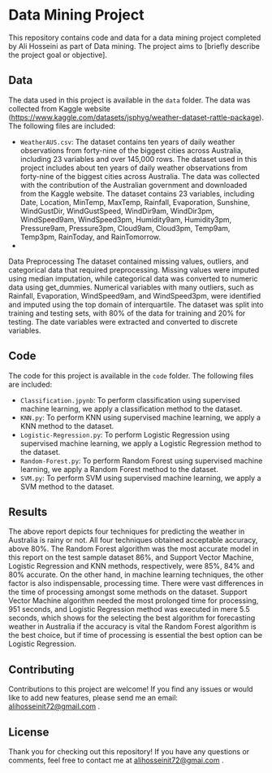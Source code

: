 # Data Mining Project

This repository contains code and data for a data mining project completed by Ali Hosseini as part of Data mining. The project aims to [briefly describe the project goal or objective].

## Data

The data used in this project is available in the `data` folder. The data was collected from Kaggle website (https://www.kaggle.com/datasets/jsphyg/weather-dataset-rattle-package). The following files are included:

- `WeatherAUS.csv`: The dataset contains ten years of daily weather observations from forty-nine of the biggest cities across Australia, including 23 variables and over 145,000 rows. The dataset used in this project includes about ten years of daily weather observations from forty-nine of the biggest cities across Australia. The data was collected with the contribution of the Australian government and downloaded from the Kaggle website. The dataset contains 23 variables, including Date, Location, MinTemp, MaxTemp, Rainfall, Evaporation, Sunshine, WindGustDir, WindGustSpeed, WindDir9am, WindDir3pm, WindSpeed9am, WindSpeed3pm, Humidity9am, Humidity3pm, Pressure9am, Pressure3pm, Cloud9am, Cloud3pm, Temp9am, Temp3pm, RainToday, and RainTomorrow.
- 
Data Preprocessing
The dataset contained missing values, outliers, and categorical data that required preprocessing. Missing values were imputed using median imputation, while categorical data was converted to numeric data using get_dummies. Numerical variables with many outliers, such as Rainfall, Evaporation, WindSpeed9am, and WindSpeed3pm, were identified and imputed using the top domain of interquartile. The dataset was split into training and testing sets, with 80% of the data for training and 20% for testing. The date variables were extracted and converted to discrete variables.


## Code

The code for this project is available in the `code` folder. The following files are included:

- `Classification.jpynb`: To perform classification using supervised machine learning, we apply a classification method to the dataset.
- `KNN.py`:  To perform KNN using supervised machine learning, we apply a KNN method to the dataset.
- `Logistic-Regression.py`: To perform Logistic Regression using supervised machine learning, we apply a Logistic Regression method to the dataset.
- `Random-Forest.py`: To perform Random Forest using supervised machine learning, we apply a Random Forest method to the dataset.
-  `SVM.py`: To perform SVM using supervised machine learning, we apply a SVM method to the dataset.


## Results

The above report depicts four techniques for predicting the weather in Australia is rainy or not. All four techniques obtained acceptable accuracy, above 80%. The Random Forest algorithm was the most accurate model in this report on the test sample dataset 86%, and Support Vector Machine, Logistic Regression and KNN methods, respectively, were 85%, 84% and 80% accurate. On the other hand, in machine learning techniques, the other factor is also indispensable, processing time. There were vast differences in the time of processing amongst some methods on the dataset. Support Vector Machine algorithm needed the most prolonged time for processing, 951 seconds, and Logistic Regression method was executed in mere 5.5 seconds, which shows for the selecting the best algorithm for forecasting weather in Australia if the accuracy is vital the Random Forest algorithm is the best choice, but if time of processing is essential the best option can be Logistic Regression.

## Contributing

Contributions to this project are welcome! If you find any issues or would like to add new features, please send me an email: alihosseinit72@gmail.com .

## License

Thank you for checking out this repository! If you have any questions or comments, feel free to contact me at alihosseinit72@gmai.com .
